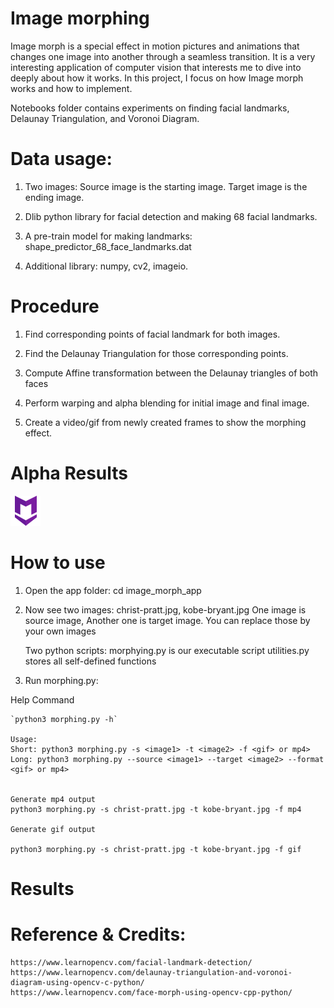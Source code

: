 # Image morphing


Image morph is a special effect in motion pictures and animations that changes one image into another through a seamless transition. It is a very interesting application of computer vision that interests me to dive into deeply about how it works. In this project, I focus on how Image morph works and how to implement.

Notebooks folder contains experiments on finding facial landmarks, Delaunay Triangulation, and Voronoi Diagram.

# Data usage:

1. Two images: Source image is the starting image. Target image is the ending image.

2. Dlib python library for facial detection and making 68 facial landmarks.

3. A pre-train model for making landmarks: shape_predictor_68_face_landmarks.dat

4. Additional library: numpy, cv2, imageio.


# Procedure

1. Find corresponding points of facial landmark for both images.

2. Find the Delaunay Triangulation for those corresponding points.

3. Compute Affine transformation between the Delaunay triangles of both faces

4. Perform warping and alpha blending for initial image and final image.

5. Create a video/gif from newly created frames to show the morphing effect.


# Alpha Results

![alt text](https://github.com/adam-p/markdown-here/raw/master/src/common/images/icon48.png "Logo Title Text 1")

# How to use

1. Open the app folder:
	cd image_morph_app

2. Now see two images: christ-pratt.jpg, kobe-bryant.jpg
   One image is source image, Another one is target image. You can replace those by your own images

   Two python scripts:
   	morphying.py is our executable script
   	utilities.py stores all self-defined functions

3. Run morphing.py:

  Help Command

	`python3 morphing.py -h`

	Usage:
	Short: python3 morphing.py -s <image1> -t <image2> -f <gif> or mp4>
	Long: python3 morphing.py --source <image1> --target <image2> --format <gif> or mp4>


	Generate mp4 output
	python3 morphing.py -s christ-pratt.jpg -t kobe-bryant.jpg -f mp4

	Generate gif output

	python3 morphing.py -s christ-pratt.jpg -t kobe-bryant.jpg -f gif

# Results


# Reference & Credits:
	https://www.learnopencv.com/facial-landmark-detection/
	https://www.learnopencv.com/delaunay-triangulation-and-voronoi-diagram-using-opencv-c-python/
	https://www.learnopencv.com/face-morph-using-opencv-cpp-python/
